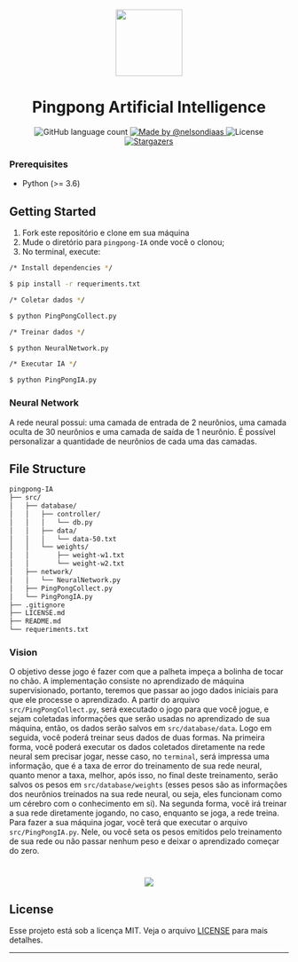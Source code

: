 <h1 align="center">
  <img src="https://user-images.githubusercontent.com/40550247/72228004-81071600-3581-11ea-9972-1cbe906001ed.png" width="120px" />
</h1>

<h1 align="center">
  Pingpong 
Artificial Intelligence 
</h1>

<p align="center">
  <img alt="GitHub language count" src="https://img.shields.io/github/languages/count/nelsondiaas/pingpong-IA?color=%2304D361">

  <a href="https://github.com/nelsondiaas">
    <img alt="Made by @nelsondiaas" src="https://img.shields.io/badge/made%20by-%40nelsondiaas-%2304D361">
  </a>

  <img alt="License" src="https://img.shields.io/badge/license-MIT-%2304D361">

  <a href="https://github.com/nelsondiaas/bookstore-frontend/stargazers">
    <img alt="Stargazers" src="https://img.shields.io/github/stars/nelsondiaas/pingpong-IA?style=social">
  </a>
</p>

### Prerequisites
* Python (>= 3.6)

## Getting Started
1. Fork este repositório e clone em sua máquina
2. Mude o diretório para `pingpong-IA` onde você o clonou;
3. No terminal, execute:

```bash
/* Install dependencies */

$ pip install -r requeriments.txt

/* Coletar dados */

$ python PingPongCollect.py

/* Treinar dados */

$ python NeuralNetwork.py

/* Executar IA */

$ python PingPongIA.py
```

### Neural Network
A rede neural possui: uma camada de entrada de 2 neurônios, uma camada oculta de 30 neurônios e uma camada de saída de 1 neurônio. É possível personalizar a quantidade de neurônios de cada uma das camadas.


## File Structure

```bash
pingpong-IA
├── src/
│   ├── database/
│   │   ├── controller/
│   │   │   └── db.py
│   │   ├── data/
│   │   │   └── data-50.txt
│   │   └── weights/
│   │       ├── weight-w1.txt
│   │       └── weight-w2.txt
│   ├── network/
│   │   └── NeuralNetwork.py
│   ├── PingPongCollect.py
│   └── PingPongIA.py
├── .gitignore
├── LICENSE.md
├── README.md
└── requeriments.txt
```

### Vision
O objetivo desse jogo é fazer com que a palheta impeça a bolinha de tocar no chão. A implementação consiste no aprendizado de máquina supervisionado, portanto, teremos que passar ao jogo dados iniciais para que ele processe o aprendizado. A partir do arquivo ``src/PingPongCollect.py``, será executado o jogo para que você jogue, e sejam coletadas informações que serão usadas no aprendizado de sua máquina, então, os dados serão salvos em ``src/database/data``. Logo em seguida, você poderá treinar seus dados de duas formas. Na primeira forma, você poderá executar os dados coletados diretamente na rede neural sem precisar jogar, nesse caso, no ```terminal```, será impressa uma informação, que é a taxa de error do treinamento de sua rede neural, quanto menor a taxa, melhor, após isso, no final deste treinamento, serão salvos os pesos em ```src/database/weights``` (esses pesos são as informações dos neurônios treinados na sua rede neural, ou seja, eles funcionam como um cérebro com o conhecimento em si). Na segunda forma, você irá treinar a sua rede diretamente jogando, no caso, enquanto se joga, a rede treina. Para fazer a sua máquina jogar, você terá que executar o arquivo ```src/PingPongIA.py```. Nele, ou você seta os pesos emitidos pelo treinamento de sua rede ou não passar nenhum peso e deixar o aprendizado começar do zero.

<h1 align="center">
  <img src="https://user-images.githubusercontent.com/40550247/72691686-149e9080-3b06-11ea-863f-10a38f5f6e60.gif"/>
</h1>

## License

Esse projeto está sob a licença MIT. Veja o arquivo [LICENSE](LICENSE.md) para mais detalhes.

---
